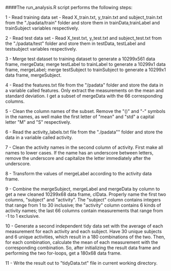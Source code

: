 
####The run_analysis.R script performs the following steps:

1 - Read training data set - Read X_train.txt, y_train.txt and subject_train.txt from the "./padata/train" folder and store them in trainData,trainLabel and trainSubject variables respectively.

2 - Read test data set - Read X_test.txt, y_test.txt and subject_test.txt from the "./padata/test" folder and store them in testData, testLabel and testsubject variables respectively.

3 - Merge test dataset to training dataset to generate a 10299x561 data frame, mergeData; merge testLabel to trainLabel to generate a 10299x1 data frame, mergeLabel; merge testSubject to trainSubject to generate a 10299x1 data frame, mergeSubject.

4 - Read the features.txt file from the "/padata" folder and store the data in a variable called features. Only extract the measurements on the mean and standard deviation. I get a subset of mergeData with the 66 corresponding columns.

5 - Clean the column names of the subset. Remove the "()" and "-" symbols in the names, as well make the first letter of "mean" and "std" a capital letter "M" and "S" respectively.

6 - Read the activity_labels.txt file from the "./padata"" folder and store the data in a variable called activity.

7 - Clean the activity names in the second column of activity. First make all names to lower cases. If the name has an underscore between letters, remove the underscore and capitalize the letter immediately after the underscore.

8 - Transform the values of mergeLabel according to the activity data frame.

9 - Combine the mergeSubject, mergeLabel and mergeData by column to get a new cleaned 10299x68 data frame, clData. Properly name the first two columns, "subject" and "activity". The "subject" column contains integers that range from 1 to 30 inclusive; the "activity" column contains 6 kinds of activity names; the last 66 columns contain measurements that range from -1 to 1 exclusive.

10 - Generate a second independent tidy data set with the average of each measurement for each activity and each subject. Have 30 unique subjects and 6 unique activities, which result in a 180 combinations of the two. Then, for each combination, calculate the mean of each measurement with the corresponding combination. So, after initializing the result data frame and performing the two for-loops, get a 180x68 data frame.

11 - Write the result out to "tidyData.txt" file in current working directory.

